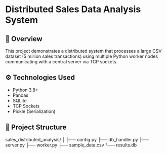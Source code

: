 # Distributed Sales Data Analysis System

## 📌 Overview

This project demonstrates a distributed system that processes a large CSV dataset (5 million sales transactions) using multiple Python worker nodes communicating with a central server via TCP sockets.

## ⚙️ Technologies Used

- Python 3.8+
- Pandas
- SQLite
- TCP Sockets
- Pickle (Serialization)

## 📁 Project Structure
sales_distributed_analysis/
│
├── config.py
├── db_handler.py
├── server.py
├── worker.py
├── sample_data.csv
└── results.db